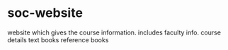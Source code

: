 # soc-website
website which gives the course information.
includes faculty info.
         course details
         text books
         reference books
         
